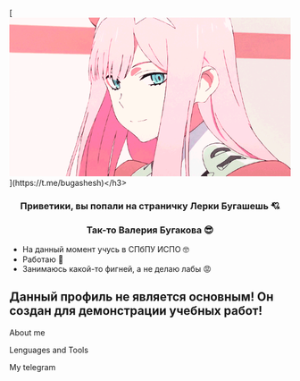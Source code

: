 <hs align="center">[![Header](https://github.com/bugashesh/bugashesh/blob/main/assets/Animated%20gif%20about%20gif%20in%20ANIME%20%E2%98%86%EF%BE%90(o_%EF%BD%A5%CF%89%EF%BD%A5)%EF%BE%89%20by%20%F0%9F%A6%8A.gif)](https://t.me/bugashesh)</h3>

<h3 align="center">Приветики, вы попали на страничку Лерки Бугашешь 💘</h3>
<h3 align="center">Так-то Валерия Бугакова 😎</h3>

- На данный момент учусь в СПбПУ ИСПО 🤓
- Работаю 🤧
- Занимаюсь какой-то фигней, а не делаю лабы 😡
<h2>Данный профиль не является основным! 
Он создан для демонстрации учебных работ!</h2>

About me

Lenguages and Tools

My telegram
